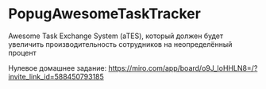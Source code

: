 # PopugAwesomeTaskTracker
Awesome Task Exchange System (aTES), который должен будет увеличить производительность сотрудников на неопределённый процент

Нулевое домашнее задание:
https://miro.com/app/board/o9J_loHHLN8=/?invite_link_id=588450793185
